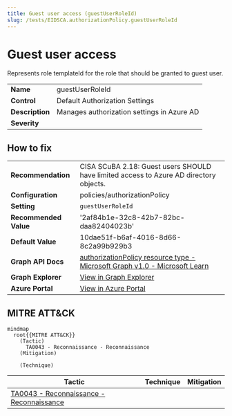 ```yaml
---
title: Guest user access (guestUserRoleId)
slug: /tests/EIDSCA.authorizationPolicy.guestUserRoleId
---
```


# Guest user access

Represents role templateId for the role that should be granted to guest user.

| | |
|-|-|
| **Name** | guestUserRoleId |
| **Control** | Default Authorization Settings |
| **Description** | Manages authorization settings in Azure AD |
| **Severity** |  |

## How to fix
| | |
|-|-|
| **Recommendation** | CISA SCuBA 2.18: Guest users SHOULD have limited access to Azure AD directory objects. |
| **Configuration** | policies/authorizationPolicy |
| **Setting** | `guestUserRoleId` |
| **Recommended Value** | '2af84b1e-32c8-42b7-82bc-daa82404023b' |
| **Default Value** | 10dae51f-b6af-4016-8d66-8c2a99b929b3 |
| **Graph API Docs** | [authorizationPolicy resource type - Microsoft Graph v1.0 - Microsoft Learn](https://learn.microsoft.com/en-us/graph/api/resources/authorizationpolicy) |
| **Graph Explorer** | [View in Graph Explorer](https://developer.microsoft.com/en-us/graph/graph-explorer?request=policies/authorizationPolicy&method=GET&version=beta&GraphUrl=https://graph.microsoft.com) |
| **Azure Portal** | [View in Azure Portal](https://portal.azure.com/#view/Microsoft_AAD_IAM/AllowlistPolicyBlade) | 

## MITRE ATT&CK

```mermaid
mindmap
  root{{MITRE ATT&CK}}
    (Tactic)
      TA0043 - Reconnaissance - Reconnaissance
    (Mitigation)

    (Technique)

```
|Tactic|Technique|Mitigation|
|---|---|---|
|[TA0043 - Reconnaissance - Reconnaissance](https://attack.mitre.org/tactics/TA0043)|||

